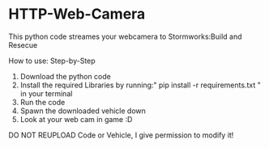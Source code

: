 # HTTP-Web-Camera
This python code streames your webcamera to Stormworks:Build and Resecue

How to use:
Step-by-Step

1. Download the python code
2. Install the required Libraries by running:" pip install -r requirements.txt " in your terminal
3. Run the code 
4. Spawn the downloaded vehicle down
5. Look at your web cam in game :D

DO NOT REUPLOAD Code or Vehicle, I give permission to modify it!
